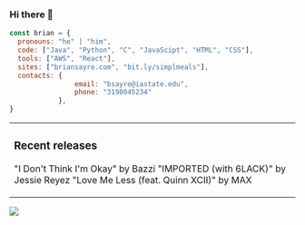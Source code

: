 ### Hi there 👋

```javascript
const brian = {
  pronouns: "he" | "him",
  code: ["Java", "Python", "C", "JavaScipt", "HTML", "CSS"],
  tools: ["AWS", "React"],
  sites: ["briansayre.com", "bit.ly/simplmeals"],
  contacts: {
                email: "bsayre@iastate.edu",
                phone: "3198045234"
            },
}
```

<table><tr><td valign="top">

### Recent releases
<!-- top_tracks starts -->
"I Don't Think I'm Okay" by Bazzi
"IMPORTED (with 6LACK)" by Jessie Reyez
"Love Me Less (feat. Quinn XCII)" by MAX
<!-- top_tracks ends -->
</td>

</tr></table>

![](https://visitor-badge.glitch.me/badge?page_id=briansayre.briansayre)
